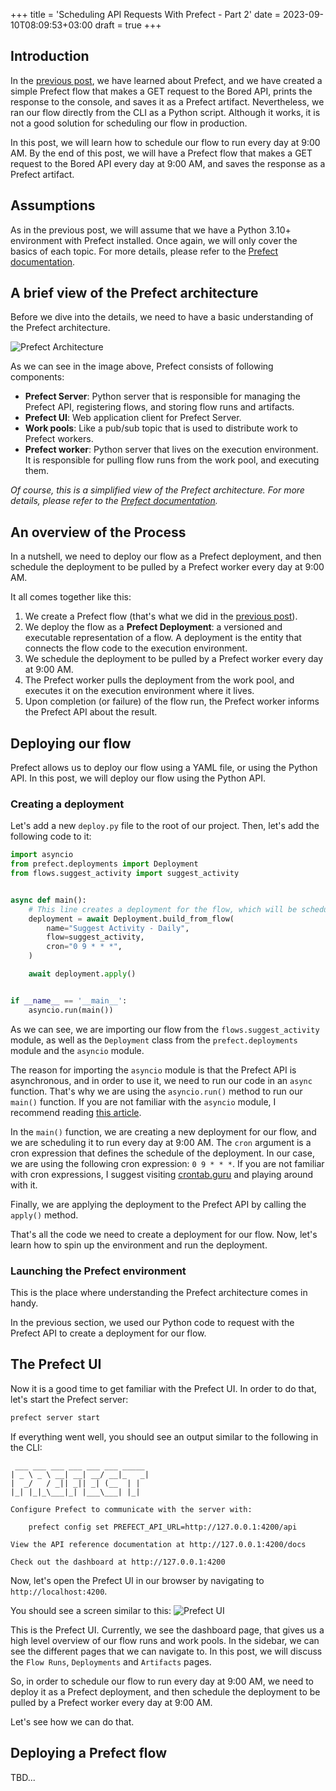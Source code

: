 +++
title = 'Scheduling API Requests With Prefect - Part 2'
date = 2023-09-10T08:09:53+03:00
draft = true
+++

## Introduction

In the [previous post](/posts/scheduling-api-requests-with-prefect-part-1/), we have learned about Prefect,
and we have created a simple Prefect flow that makes a GET request to the Bored API, prints the response to the console, and saves it as a Prefect artifact.
Nevertheless, we ran our flow directly from the CLI as a Python script.
Although it works, it is not a good solution for scheduling our flow in production. 

In this post, we will learn how to schedule our flow to run every day at 9:00 AM.
By the end of this post, we will have a Prefect flow that makes a GET request to the Bored API every day at 9:00 AM, and saves the response as a Prefect artifact.

## Assumptions

As in the previous post, we will assume that we have a Python 3.10+ environment with Prefect installed.
Once again, we will only cover the basics of each topic. 
For more details, please refer to the [Prefect documentation](https://docs.prefect.io/).

## A brief view of the Prefect architecture

Before we dive into the details, we need to have a basic understanding of the Prefect architecture.

![Prefect Architecture](/posts/scheduling-api-requests-with-prefect-part-2/prefect-architecture.png)

As we can see in the image above, Prefect consists of following components:
- **Prefect Server**: Python server that is responsible for managing the Prefect API, registering flows, and storing flow runs and artifacts.
- **Prefect UI**: Web application client for Prefect Server.
- **Work pools**: Like a pub/sub topic that is used to distribute work to Prefect workers.
- **Prefect worker**: Python server that lives on the execution environment. It is responsible for pulling flow runs from the work pool, and executing them.

_Of course, this is a simplified view of the Prefect architecture. For more details, please refer to the [Prefect documentation](https://docs.prefect.io/)._

## An overview of the Process

In a nutshell, we need to deploy our flow as a Prefect deployment, 
and then schedule the deployment to be pulled by a Prefect worker every day at 9:00 AM.

It all comes together like this:
1. We create a Prefect flow (that's what we did in the [previous post](/posts/scheduling-api-requests-with-prefect-part-1/)).
2. We deploy the flow as a **Prefect Deployment**: a versioned and executable representation of a flow. 
   A deployment is the entity that connects the flow code to the execution environment.
3. We schedule the deployment to be pulled by a Prefect worker every day at 9:00 AM.
4. The Prefect worker pulls the deployment from the work pool, and executes it on the execution environment where it lives.
5. Upon completion (or failure) of the flow run, the Prefect worker informs the Prefect API about the result.

## Deploying our flow

Prefect allows us to deploy our flow using a YAML file, or using the Python API. In this post, we will deploy our flow using the Python API.

### Creating a deployment

Let's add a new `deploy.py` file to the root of our project. Then, let's add the following code to it:

```python
import asyncio
from prefect.deployments import Deployment
from flows.suggest_activity import suggest_activity


async def main():
    # This line creates a deployment for the flow, which will be scheduled to run every day at 9:00 AM
    deployment = await Deployment.build_from_flow(
        name="Suggest Activity - Daily",
        flow=suggest_activity,
        cron="0 9 * * *",
    )

    await deployment.apply()


if __name__ == '__main__':
    asyncio.run(main())
```

As we can see, we are importing our flow from the `flows.suggest_activity` module, 
as well as the `Deployment` class from the `prefect.deployments` module and the `asyncio` module.

The reason for importing the `asyncio` module is that the Prefect API is asynchronous,
and in order to use it, we need to run our code in an `async` function. That's why we are using the `asyncio.run()` method to run our `main()` function.
If you are not familiar with the `asyncio` module, I recommend reading [this article](https://realpython.com/async-io-python/).

In the `main()` function, we are creating a new deployment for our flow, and we are scheduling it to run every day at 9:00 AM.
The `cron` argument is a cron expression that defines the schedule of the deployment.
In our case, we are using the following cron expression: `0 9 * * *`. 
If you are not familiar with cron expressions, I suggest visiting [crontab.guru](https://crontab.guru/) and playing around with it.

Finally, we are applying the deployment to the Prefect API by calling the `apply()` method.

That's all the code we need to create a deployment for our flow. 
Now, let's learn how to spin up the environment and run the deployment.

### Launching the Prefect environment

This is the place where understanding the Prefect architecture comes in handy.

In the previous section, we used our Python code to request with the Prefect API to create a deployment for our flow.


## The Prefect UI

Now it is a good time to get familiar with the Prefect UI. In order to do that, let's start the Prefect server:

```bash
prefect server start
```

If everything went well, you should see an output similar to the following in the CLI:

```
 ___ ___ ___ ___ ___ ___ _____ 
| _ \ _ \ __| __| __/ __|_   _| 
|  _/   / _|| _|| _| (__  | |  
|_| |_|_\___|_| |___\___| |_|  

Configure Prefect to communicate with the server with:

    prefect config set PREFECT_API_URL=http://127.0.0.1:4200/api

View the API reference documentation at http://127.0.0.1:4200/docs

Check out the dashboard at http://127.0.0.1:4200
```

Now, let's open the Prefect UI in our browser by navigating to `http://localhost:4200`.

You should see a screen similar to this:
![Prefect UI](/posts/scheduling-api-requests-with-prefect-part-2/prefect-dashboard.png)

This is the Prefect UI. Currently, we see the dashboard page, that gives us a high level overview of our flow runs and work pools. 
In the sidebar, we can see the different pages that we can navigate to. 
In this post, we will discuss the `Flow Runs`, `Deployments` and `Artifacts` pages.

So, in order to schedule our flow to run every day at 9:00 AM, we need to deploy it as a Prefect deployment,
and then schedule the deployment to be pulled by a Prefect worker every day at 9:00 AM.

Let's see how we can do that.

## Deploying a Prefect flow

TBD...